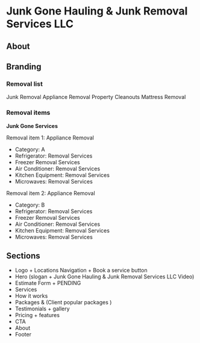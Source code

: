 # Junk Gone Hauling & Junk Removal Services LLC

## About

## Branding

### Removal list

Junk Removal
Appliance Removal
Property Cleanouts
Mattress Removal

### Removal items

**Junk Gone Services**

Removal item 1: Appliance Removal

- Category: A
- Refrigerator: Removal Services
- Freezer Removal Services
- Air Conditioner: Removal Services
- Kitchen Equipment: Removal Services
- Microwaves: Removal Services

Removal item 2: Appliance Removal

- Category: B
- Refrigerator: Removal Services
- Freezer Removal Services
- Air Conditioner: Removal Services
- Kitchen Equipment: Removal Services
- Microwaves: Removal Services

## Sections

- Logo + Locations Navigation + Book a service button
- Hero (slogan + Junk Gone Hauling & Junk Removal Services LLC Video)
- Estimate Form + PENDING
- Services
- How it works
- Packages & (Client popular packages )
- Testimonials + gallery
- Pricing + features
- CTA
- About
- Footer
